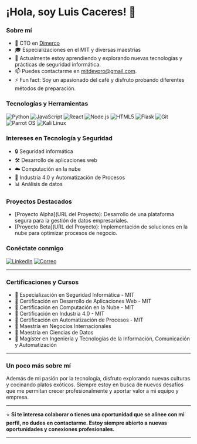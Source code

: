 # ¡Hola, soy Luis Caceres! 👋

### Sobre mí

- 💼 CTO en [Dimerco](https://www.dimerco.com/)
- 🎓 Especializaciones en el MIT y diversas maestrías
- 🌱 Actualmente estoy aprendiendo y explorando nuevas tecnologías y prácticas de seguridad informática.
- 📫 Puedes contactarme en [mitdevpro@gmail.com](mailto:mitdevpro@gmail.com).
- ⚡ Fun fact: Soy un apasionado del café y disfruto probando diferentes métodos de preparación.

### Tecnologías y Herramientas

![Python](https://img.shields.io/badge/-Python-333333?style=flat&logo=python)
![JavaScript](https://img.shields.io/badge/-JavaScript-333333?style=flat&logo=javascript)
![React](https://img.shields.io/badge/-React-333333?style=flat&logo=react)
![Node.js](https://img.shields.io/badge/-Node.js-333333?style=flat&logo=node.js)
![HTML5](https://img.shields.io/badge/-HTML5-333333?style=flat&logo=html5)
![Flask](https://img.shields.io/badge/-Flask-333333?style=flat&logo=flask)
![Git](https://img.shields.io/badge/-Git-333333?style=flat&logo=git)
![Parrot OS](https://img.shields.io/badge/-Parrot%20OS-333333?style=flat&logo=linux)
![Kali Linux](https://img.shields.io/badge/-Kali%20Linux-333333?style=flat&logo=linux)

### Intereses en Tecnología y Seguridad

- 🔒 Seguridad informática
- 🛠️ Desarrollo de aplicaciones web
- ☁️ Computación en la nube
- 🤖 Industria 4.0 y Automatización de Procesos
- 📊 Análisis de datos

### Proyectos Destacados

- [Proyecto Alpha](URL del Proyecto): Desarrollo de una plataforma segura para la gestión de datos empresariales.
- [Proyecto Beta](URL del Proyecto): Implementación de soluciones en la nube para optimizar procesos de negocio.

### Conéctate conmigo

[![LinkedIn](https://img.shields.io/badge/-LinkedIn-0077B5?style=flat&logo=linkedin)](https://www.linkedin.com/in/luis-caceres-cto-cfo)
[![Correo](https://img.shields.io/badge/-Email-D14836?style=flat&logo=gmail)](mailto:mitdevpro@gmail.com)

---

### Certificaciones y Cursos

- 📜 Especialización en Seguridad Informática - MIT
- 📜 Certificación en Desarrollo de Aplicaciones Web - MIT
- 📜 Certificación en Computación en la Nube - MIT
- 📜 Certificación en Industria 4.0 - MIT
- 📜 Certificación en Automatización de Procesos - MIT
- 📜 Maestría en Negocios Internacionales
- 📜 Maestría en Ciencias de Datos
- 📜 Magíster en Ingeniería y Tecnologías de la Información, Comunicación y Automatización

---

### Un poco más sobre mí

Además de mi pasión por la tecnología, disfruto explorando nuevas culturas y cocinando platos exóticos. Siempre estoy en busca de nuevos desafíos que me permitan crecer profesionalmente y aportar valor a mi equipo y empresa.

---

⭐ **Si te interesa colaborar o tienes una oportunidad que se alinee con mi perfil, no dudes en contactarme. Estoy siempre abierto a nuevas oportunidades y conexiones profesionales.**

---

